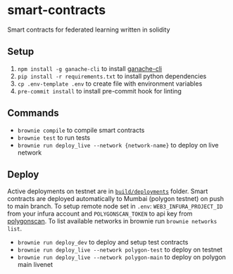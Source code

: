 # smart-contracts

Smart contracts for federated learning written in solidity

## Setup

1. `npm install -g ganache-cli` to install [ganache-cli](https://www.npmjs.com/package/ganache-cli)
2. `pip install -r requirements.txt` to install python dependencies
3. `cp .env-template .env` to create file with environment variables
4. `pre-commit install` to install pre-commit hook for linting

## Commands

- `brownie compile` to compile smart contracts
- `brownie test` to run tests
- `brownie run deploy_live --network {network-name}` to deploy on live network

## Deploy

Active deployments on testnet are in [`build/deployments`](build/deployments/map.json) folder.
Smart contracts are deployed automatically to Mumbai (polygon testnet) on push to main branch.
To setup remote node set in `.env`: `WEB3_INFURA_PROJECT_ID` from your infura account and `POLYGONSCAN_TOKEN` to api key from [polygonscan](https://polygonscan.com/).
To list available networks in brownie run `brownie networks list`.

- `brownie run deploy_dev` to deploy and setup test contracts
- `brownie run deploy_live --network polygon-test` to deploy on testnet
- `brownie run deploy_live --network polygon-main` to deploy on polygon main livenet
